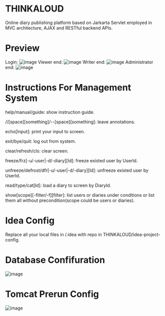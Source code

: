 # THINKALOUD
Online diary publishing platform based on Jarkarta Servlet employed in MVC architecture, AJAX and RESTful backend APIs.

# Preview
Login:
![image](https://github.com/vortezwohl/THINKALOUD/assets/117743023/d60501e7-3831-4d18-b421-0583085cfdf8)
Viewer end:
![image](https://github.com/vortezwohl/THINKALOUD/assets/117743023/dd75911e-c7c0-484a-aa5d-03c3ec581b2d)
Writer end:
![image](https://github.com/vortezwohl/THINKALOUD/assets/117743023/36c27eea-1b9f-4ee3-9120-d3c19baf5ea2)
Administrator end:
![image](https://github.com/vortezwohl/THINKALOUD/assets/117743023/a83cd206-5653-48e5-bc83-bf45c67f7706)

# Instructions For Management System

  help/manual/guide: show instruction guide.
  
  //[space][something]/--[space][something]: leave annotations.
  
  echo[Input]: print your input to screen.
  
  exit/bye/quit: log out from system.
  
  clear/refresh/cls: clear screen.
  
  freeze/frz[-u/-user|-d/-diary][Id]: freeze existed user by UserId.
  
  unfreeze/defrost/dfr[-u/-user|-d/-diary][Id]: unfreeze existed user by UserId.
  
  read/type/cat[Id]: load a diary to screen by DiaryId.
  
  show[scope][-filter/-f][filter]: list users or diaries under conditions or list them all without precondition(scope could be users or diaries).
  
# Idea Config
Replace all your local files in /.idea with repo in THINKALOUD/idea-project-config.

# Database Confifuration
![image](https://github.com/vortezwohl/THINKALOUD/assets/117743023/c0dbd056-7176-4565-9e81-a9723c62c5ce)

# Tomcat Prerun Config
![image](https://github.com/vortezwohl/THINKALOUD/assets/117743023/71473b94-48a1-45a7-b631-716e666d12b6)


